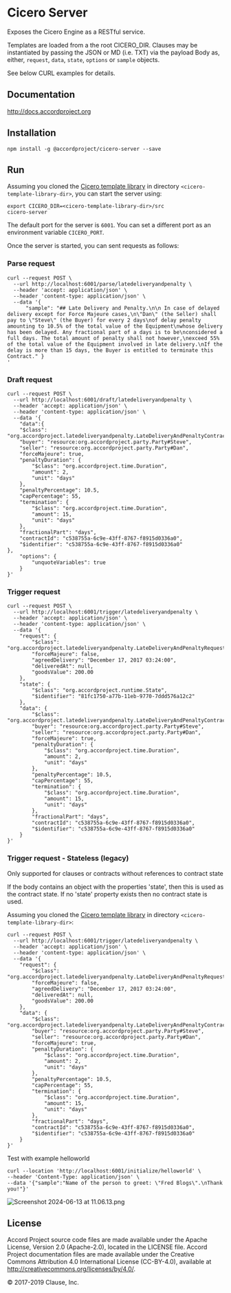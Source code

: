 # Cicero Server

Exposes the Cicero Engine as a RESTful service.

Templates are loaded from a the root CICERO_DIR. 
Clauses may be instantiated by passing the JSON or MD (i.e. TXT) via the payload Body as, either, `request`, `data`, `state`, `options` or `sample` objects. 

See below CURL examples for details.

## Documentation

http://docs.accordproject.org

## Installation

```
npm install -g @accordproject/cicero-server --save
```

## Run

Assuming you cloned the [Cicero template library](https://github.com/accordproject/cicero-template-library) in directory `<cicero-template-library-dir>`, you can start the server using:
```
export CICERO_DIR=<cicero-template-library-dir>/src
cicero-server
```

The default port for the server is `6001`. You can set a different port as an environment variable `CICERO_PORT`.

Once the server is started, you can sent requests as follows:

### Parse request

```
curl --request POST \
  --url http://localhost:6001/parse/latedeliveryandpenalty \
  --header 'accept: application/json' \
  --header 'content-type: application/json' \
  --data '{
	  "sample": "## Late Delivery and Penalty.\n\n In case of delayed delivery except for Force Majeure cases,\n\"Dan\" (the Seller) shall pay to \"Steve\" (the Buyer) for every 2 days\nof delay penalty amounting to 10.5% of the total value of the Equipment\nwhose delivery has been delayed. Any fractional part of a days is to be\nconsidered a full days. The total amount of penalty shall not however,\nexceed 55% of the total value of the Equipment involved in late delivery.\nIf the delay is more than 15 days, the Buyer is entitled to terminate this Contract." }
'
```

### Draft request

```
curl --request POST \
  --url http://localhost:6001/draft/latedeliveryandpenalty \
  --header 'accept: application/json' \
  --header 'content-type: application/json' \
  --data '{
    "data":{
    "$class": "org.accordproject.latedeliveryandpenalty.LateDeliveryAndPenaltyContract",
    "buyer": "resource:org.accordproject.party.Party#Steve",
    "seller": "resource:org.accordproject.party.Party#Dan",
    "forceMajeure": true,
    "penaltyDuration": {
        "$class": "org.accordproject.time.Duration",
        "amount": 2,
        "unit": "days"
    },
    "penaltyPercentage": 10.5,
    "capPercentage": 55,
    "termination": {
        "$class": "org.accordproject.time.Duration",
        "amount": 15,
        "unit": "days"
    },
    "fractionalPart": "days",
    "contractId": "c538755a-6c9e-43ff-8767-f8915d0336a0",
    "$identifier": "c538755a-6c9e-43ff-8767-f8915d0336a0"
},
    "options": {
        "unquoteVariables": true
    }
}'
```

### Trigger request

```
curl --request POST \
  --url http://localhost:6001/trigger/latedeliveryandpenalty \
  --header 'accept: application/json' \
  --header 'content-type: application/json' \
  --data '{
    "request": {
        "$class": "org.accordproject.latedeliveryandpenalty.LateDeliveryAndPenaltyRequest",
        "forceMajeure": false,
        "agreedDelivery": "December 17, 2017 03:24:00",
        "deliveredAt": null,
        "goodsValue": 200.00
    },
    "state": {
        "$class": "org.accordproject.runtime.State",
        "$identifier": "81fc1750-a77b-11eb-9770-7ddd576a12c2"
    },
    "data": {
        "$class": "org.accordproject.latedeliveryandpenalty.LateDeliveryAndPenaltyContract",
        "buyer": "resource:org.accordproject.party.Party#Steve",
        "seller": "resource:org.accordproject.party.Party#Dan",
        "forceMajeure": true,
        "penaltyDuration": {
            "$class": "org.accordproject.time.Duration",
            "amount": 2,
            "unit": "days"
        },
        "penaltyPercentage": 10.5,
        "capPercentage": 55,
        "termination": {
            "$class": "org.accordproject.time.Duration",
            "amount": 15,
            "unit": "days"
        },
        "fractionalPart": "days",
        "contractId": "c538755a-6c9e-43ff-8767-f8915d0336a0",
        "$identifier": "c538755a-6c9e-43ff-8767-f8915d0336a0"
    }
}'
```

### Trigger request - Stateless (legacy)

Only supported for clauses or contracts without references to contract state

If the body contains an object with the properties 'state', then this is used as the contract state.  If no 'state' property exists then no contract state is used.

Assuming you cloned the [Cicero template library](https://github.com/accordproject/cicero-template-library) in directory `<cicero-template-library-dir>`:

```
curl --request POST \
  --url http://localhost:6001/trigger/latedeliveryandpenalty \
  --header 'accept: application/json' \
  --header 'content-type: application/json' \
  --data '{
    "request": {
        "$class": "org.accordproject.latedeliveryandpenalty.LateDeliveryAndPenaltyRequest",
        "forceMajeure": false,
        "agreedDelivery": "December 17, 2017 03:24:00",
        "deliveredAt": null,
        "goodsValue": 200.00
    },
    "data": {
        "$class": "org.accordproject.latedeliveryandpenalty.LateDeliveryAndPenaltyContract",
        "buyer": "resource:org.accordproject.party.Party#Steve",
        "seller": "resource:org.accordproject.party.Party#Dan",
        "forceMajeure": true,
        "penaltyDuration": {
            "$class": "org.accordproject.time.Duration",
            "amount": 2,
            "unit": "days"
        },
        "penaltyPercentage": 10.5,
        "capPercentage": 55,
        "termination": {
            "$class": "org.accordproject.time.Duration",
            "amount": 15,
            "unit": "days"
        },
        "fractionalPart": "days",
        "contractId": "c538755a-6c9e-43ff-8767-f8915d0336a0",
        "$identifier": "c538755a-6c9e-43ff-8767-f8915d0336a0"
    }
}'
```

Test with example helloworld
```
curl --location 'http://localhost:6001/initialize/helloworld' \
--header 'Content-Type: application/json' \
--data '{"sample":"Name of the person to greet: \"Fred Blogs\".\nThank you!"}'
```
![Screenshot 2024-06-13 at 11.06.13.png](..%2F..%2F..%2F..%2F..%2Fnagykristof%2FDesktop%2FScreenshot%202024-06-13%20at%2011.06.13.png)
## License <a name="license"></a>
Accord Project source code files are made available under the Apache License, Version 2.0 (Apache-2.0), located in the LICENSE file. Accord Project documentation files are made available under the Creative Commons Attribution 4.0 International License (CC-BY-4.0), available at http://creativecommons.org/licenses/by/4.0/.

© 2017-2019 Clause, Inc.
